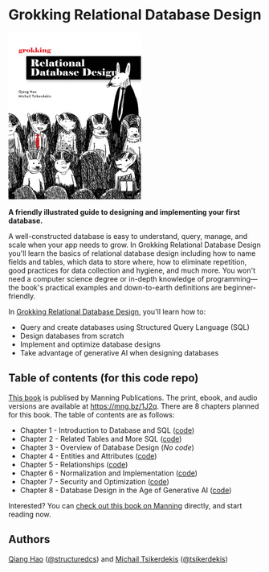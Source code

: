 # Grokking Relational Database Design

[<img src="images/Hao-Hi.png">](https://mng.bz/1J2q)

**A friendly illustrated guide to designing and implementing your first database.**

A well-constructed database is easy to understand, query, manage, and scale when your app needs to grow. In Grokking Relational Database Design you'll learn the basics of relational database design including how to name fields and tables, which data to store where, how to eliminate repetition, good practices for data collection and hygiene, and much more. You won't need a computer science degree or in-depth knowledge of programming—the book's practical examples and down-to-earth definitions are beginner-friendly.

In [Grokking Relational Database Design](https://mng.bz/1J2q), you'll learn how to:

- Query and create databases using Structured Query Language (SQL)
- Design databases from scratch
- Implement and optimize database designs
- Take advantage of generative AI when designing databases


## Table of contents (for this code repo)

[This book](https://mng.bz/1J2q) is publised by Manning Publications. The print, ebook, and audio versions are available at https://mng.bz/1J2q. There are 8 chapters planned for this book. The table of contents are as follows:

- Chapter 1 - Introduction to Database and SQL ([code](./chapter_01/))
- Chapter 2 - Related Tables and More SQL ([code](./chapter_02/))
- Chapter 3 - Overview of Database Design (*No code*)
- Chapter 4 - Entities and Attributes ([code](./chapter_04/))
- Chapter 5 - Relationships ([code](./chapter_05/))
- Chapter 6 - Normalization and Implementation ([code](./chapter_06/))
- Chapter 7 - Security and Optimization  ([code](./chapter_07/))
- Chapter 8 - Database Design in the Age of Generative AI ([code](./chapter_08/))

Interested? You can [check out this book on Manning](https://mng.bz/1J2q) directly, and start reading now.

## Authors

[Qiang Hao](https://www.youtube.com/@structuredcs) ([@structuredcs](https://www.youtube.com/@structuredcs)) and [Michail Tsikerdekis](https://michael.tsikerdekis.com) ([@tsikerdekis](https://github.com/tsikerdekis))
